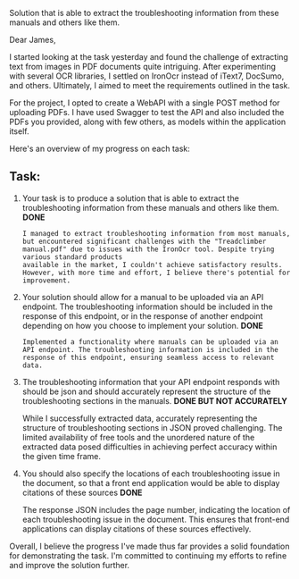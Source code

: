 Solution that is able to extract the troubleshooting information from these manuals and others like them.

Dear James,

I started looking at the task yesterday and found the challenge of extracting text from images in PDF documents quite intriguing. After experimenting with several OCR libraries, I settled on IronOcr instead of iText7, DocSumo, and others. Ultimately, I aimed to meet the requirements outlined in the task.

For the project, I opted to create a WebAPI with a single POST method for uploading PDFs. I have used Swagger to test the API and also included the PDFs you provided, along with few others, as models within the application itself.

Here's an overview of my progress on each task:

Task:
-----
1) Your task is to produce a solution that is able to extract the troubleshooting information from these manuals and others like them. **DONE**

       I managed to extract troubleshooting information from most manuals, but encountered significant challenges with the "Treadclimber manual.pdf" due to issues with the IronOcr tool. Despite trying various standard products 
       available in the market, I couldn't achieve satisfactory results. However, with more time and effort, I believe there's potential for improvement.

2) Your solution should allow for a manual to be uploaded via an API endpoint. The troubleshooting information should be included in the response of this endpoint, or in the response of another endpoint
   depending on how you choose to implement your solution. **DONE**

       Implemented a functionality where manuals can be uploaded via an API endpoint. The troubleshooting information is included in the response of this endpoint, ensuring seamless access to relevant data.

3) The troubleshooting information that your API endpoint responds with should be json and should accurately represent the structure of the troubleshooting sections in the manuals. **DONE BUT NOT ACCURATELY**

      While I successfully extracted data, accurately representing the structure of troubleshooting sections in JSON proved challenging. The limited availability of free tools and the unordered nature of the extracted data posed difficulties in achieving perfect
      accuracy within the given time frame.

4) You should also specify the locations of each troubleshooting issue in the document, so that a front end application would be able to display citations of these sources  **DONE**
    
      The response JSON includes the page number, indicating the location of each troubleshooting issue in the document. This ensures that front-end applications can display citations of these sources effectively.



Overall, I believe the progress I've made thus far provides a solid foundation for demonstrating the task. I'm committed to continuing my efforts to refine and improve the solution further.
   
   
